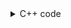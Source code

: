 <details><summary>C++ code</summary>

Runtime `0 ms` Beats `100%`.<br>
Memory `5.9 MB` Beats `55.72%`.

![](assets/20221212094124.png)

</details>
